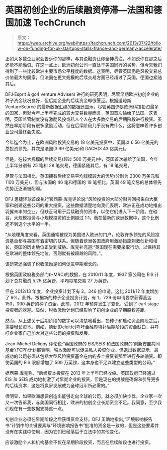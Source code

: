 # 英国初创企业的后续融资停滞—法国和德国加速 TechCrunch

> 原文：<https://web.archive.org/web/https://techcrunch.com/2013/07/22/follow-on-funding-for-uk-startups-stalls-france-and-germany-accelerate/>

正如大多数企业家会告诉你的那样，与其说融资让你全神贯注，不如说你在那之后还能不能融资。在这一点上，欧洲初创公司一直处于美国同行的劣势，但今天我们得到了一些比较欧洲主要市场公平程度的数据。这表明，尽管英国仍是风投交易总价值最大的国家，但法国在更大规模的后续交易方面已经超过了英国，德国也紧随其后。

DFJ·Esprit & go4 venture Advisers 进行的研究表明，尽管早期欧洲初创企业的种子资金状况良好，但后期企业的后续资金却很匮乏。根据道琼斯 VentureSource 的最新数据汇编的数据还显示，尽管英国仍是欧洲科技投资最多的国家，但就今年上半年完成的较大交易数量而言，英国首次输给了法国。这表明，英国监管制度没有激励风投或私人个人在大多数交易的后期阶段进行投资。虽然在早期阶段有很多激励活动，但在后续阶段几乎没有做什么，这将意味着许多创业公司最终会失败。

今年迄今为止，在欧洲风险投资交易的 18 亿美元投资中，英国以 6.56 亿美元的总投资领先，其次是法国(3.99 亿美元)和 DACH(3.43 亿美元)。

但是，在较大规模的后续交易(超过 500 万美元)中，英国首次输给了法国，今年上半年分别有 25 笔和 28 笔交易，德国紧随其后，有 18 笔交易。

尽管与法国相比，英国拥有后续交易平均规模较大的优势(分别为 2300 万美元和 1100 万美元)，但与法国的 46 笔和德国的 18 笔相比，英国 49 笔交易的总体领先优势正逐渐被削弱。

DFJ 思捷环球首席执行官西蒙·库克评论说:“风险投资的大部分财务回报来自大赢家和创建这些公司的重大投资。这些数据清楚地向我们表明，欧洲正在成功地推出羽翼未丰的企业，但缺乏可用于后续融资的资本，以使它们进入下一阶段。在硅谷，大规模投资与小规模投资的比例超过 1:1，而在最新的欧洲数据中，这个比例还不到这个水平的一半。

“从地理角度来看，英国通常被视为美国进入欧洲的门户，伦敦许多领先的风险投资基金都与美国有着密切的联系。但随着欧洲各国政府用激励措施刺激创新和增长，英国的历史地位正受到威胁。库克补充道:“英国现在需要采取行动，以保持其在欧洲的整体领先地位，否则就有被超越的风险。”。

该研究还强调了税收激励是如何促进早期增长的。

根据英国政府税务部门(HMRC)的数据，在 2010/11 年度，1937 家公司在 EIS 计划下总共融资 5.25 亿英镑，平均每笔交易 27 万英镑。

但在 2012/13 年度，企业投资计划下有 2，346 份申请。这比 2011/12 年度增加了 9%。此外，根据新的种子企业投资计划，有 1，729 份申请要求获得高达 150，000 英镑的种子资金。此前，2012 年预算发生了变化，受到了 earl stage 投资者的欢迎。显然，税收激励计划已经影响了初创企业的早期股权差距。

然而，从上述关于后期阶段的数字可以清楚地看出，在种子和启动资金阶段之后，需要增长资本。例如，德勤(Deloitte)呼吁金融界填补后期阶段的资金缺口，并呼吁企业家自己加大对这些公司的投资和发展。

Jean-Michel Deligny 评论说:“英国政府的 EIS/SEIS 和法国政府的‘创新安置共同基金’(FCPI)计划都表明，税收激励可以促进私人投资创业。但退出数据显示，最成功的公司必须从包括大型风险投资基金在内的多个投资者那里进行多轮融资。即使英国的 EIS 限额增加了 500 万英镑，这本身也不足以建立这些类型的公司。”

据西蒙·库克称，“后续资本投资在 2013 年上半年已经收缩。英国政府已经通过 EIS 和 SEIS 成功地刺激了对早期企业的投资，但是现在的挑战是确保和引导更多的后续资本，这是将赢家发展成为全球冠军所必需的。”

很明显，如果欧洲想要创造出能够走向全球的公司，就必须加快步伐。企业家一次又一次告诉我，与美国同行相比，欧洲的初创企业长期资金不足。我同意，至少我们现在有一些数据支持这一点。

初创企业必须在早期阶段之后获得资金支持。DFJ 正确地指出,“环境影响报告书”计划中的关键要素与“环境影响报告书”批准的资金是一致的，但是这些要素并没有在实践中使用，因为它们已经落后于立法中的其他变化。

应该激励个人和机构基金不仅在早期阶段投资，而且在后续阶段也进行投资。